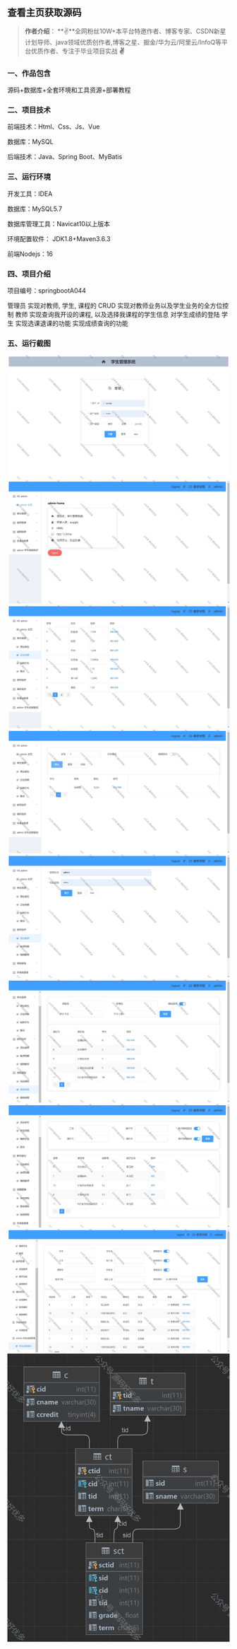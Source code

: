 
 
## 查看主页获取源码

> **作者介绍**： **✌**全网粉丝10W+本平台特邀作者、博客专家、CSDN新星计划导师、java领域优质创作者,博客之星、掘金/华为云/阿里云/InfoQ等平台优质作者、专注于毕业项目实战 **✌**

  

### 一、作品包含

源码+数据库+全套环境和工具资源+部署教程

### 二、项目技术

前端技术：Html、Css、Js、Vue

数据库：MySQL

后端技术：Java、Spring Boot、MyBatis

### 三、运行环境

开发工具：IDEA

数据库：MySQL5.7

数据库管理工具：Navicat10以上版本

环境配置软件： JDK1.8+Maven3.6.3

前端Nodejs：16

### 四、项目介绍
项目编号：springbootA044

管理员
实现对教师, 学生, 课程的 CRUD
实现对教师业务以及学生业务的全方位控制
教师
实现查询我开设的课程, 以及选择我课程的学生信息
对学生成绩的登陆
学生
实现选课退课的功能
实现成绩查询的功能

### 五、运行截图

![1.png](./1.png)
![2.png](./2.png)
![3.png](./3.png)
![4.png](./4.png)
![5.png](./5.png)
![6.png](./6.png)
![7.png](./7.png)
![8.png](./8.png)
![9.png](./9.png)
